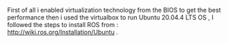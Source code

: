 First of all i enabled virtualization technology from the BIOS to get the best performance then i used the virtualbox to run Ubuntu 20.04.4 LTS OS ,
I followed the steps to install ROS from :  http://wiki.ros.org/Installation/Ubuntu .
